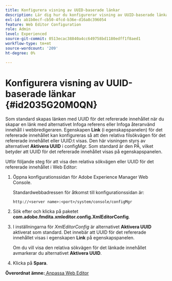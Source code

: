 ```yaml
---
title: Konfigurera visning av UUID-baserade länkar
description: Lär dig hur du konfigurerar visning av UUID-baserade länkar
exl-id: ab1b0ecf-cb50-4fcd-b36e-d16a8c396054
feature: Web Editor Configuration
role: Admin
level: Experienced
source-git-commit: 0513ecac38840a4cc649758bd1180edff1f8aed1
workflow-type: tm+mt
source-wordcount: '209'
ht-degree: 0%

---
```


# Konfigurera visning av UUID-baserade länkar {#id2035G20M0QN}

Som standard skapas länken med UUID för det refererade innehållet när du skapar en länk med alternativet Infoga referens eller Infoga återanvänd innehåll i webbredigeraren. Egenskapen **Link** \(i egenskapspanelen\) för det refererade innehållet kan konfigureras så att den relativa filsökvägen för det refererade innehållet eller UUID:t visas. Den här visningen styrs av alternativet **Aktivera UUID** i configMgr. Som standard är den PÅ, vilket betyder att UUID för det refererade innehållet visas på egenskapspanelen.

Utför följande steg för att visa den relativa sökvägen eller UUID för det refererade innehållet i Web Editor:

1. Öppna konfigurationssidan för Adobe Experience Manager Web Console.

   Standardwebbadressen för åtkomst till konfigurationssidan är:

   ```http
   http://<server name>:<port>/system/console/configMgr
   ```

1. Sök efter och klicka på paketet **com.adobe.fmdita.xmleditor.config.XmlEditorConfig**.

1. I inställningarna för *XmlEditorConfig* är alternativet **Aktivera UUID** aktiverat som standard. Det innebär att UUID för det refererade innehållet visas i egenskapen **Link** på egenskapspanelen.

   Om du vill visa den relativa sökvägen för det länkade innehållet avmarkerar du alternativet **Aktivera UUID**.

1. Klicka på **Spara**.


**Överordnat ämne:**[ Anpassa Web Editor](conf-web-editor.md)
